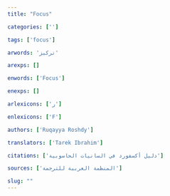 ```yaml
---
title: "Focus"

categories: ['']

tags: ['focus']

arwords: 'تركيز'

arexps: []

enwords: ['Focus']

enexps: []

arlexicons: ['ر']

enlexicons: ['F']

authors: ['Ruqayya Roshdy']

translators: ['Tarek Ibrahim']

citations: ['دليل أكسفورد في السانيات الحاسوبية']

sources: ['المنظمة العربية للترجمة']

slug: ""
---
```

